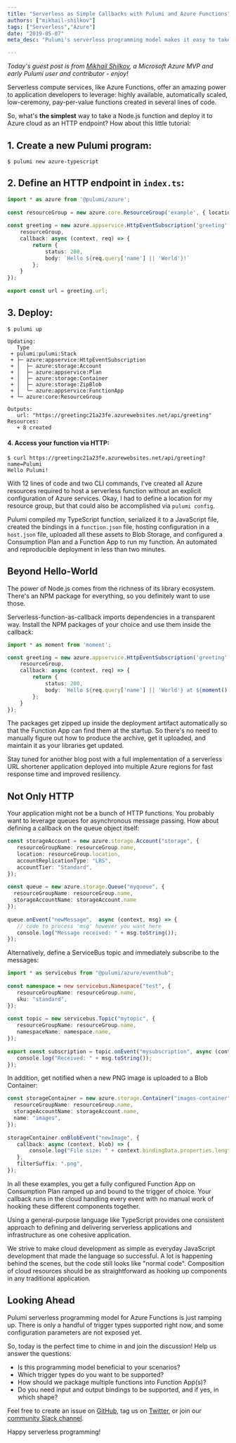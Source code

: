 ```yaml
---
title: "Serverless as Simple Callbacks with Pulumi and Azure Functions"
authors: ["mikhail-shilkov"]
tags: ["Serverless","Azure"]
date: "2019-05-07"
meta_desc: "Pulumi's serverless programming model makes it easy to take a Node.js function and deploy it to Azure cloud as an HTTP endpoint. Pulumi leverages general-purpose programming languages like TypeScript for a consistent approach to defining and delivering serverless applications such as asynchronous message passing, ServiceBus topic subscription, and Blob container image upload notification."

---
```


_Today's guest post is from [Mikhail Shilkov](https://mikhail.io/), a
Microsoft Azure MVP and early Pulumi user and contributor - enjoy!_

Serverless compute services, like Azure Functions, offer an amazing
power to application developers to leverage: highly available,
automatically scaled, low-ceremony, pay-per-value functions created in
several lines of code.
<!--more-->

So, what's **the simplest** way to take a Node.js function and deploy it
to Azure cloud as an HTTP endpoint? How about this little tutorial:

## 1. Create a new Pulumi program:

    $ pulumi new azure-typescript

## 2. Define an HTTP endpoint in `index.ts`:

```typescript
import * as azure from '@pulumi/azure';
 
const resourceGroup = new azure.core.ResourceGroup('example', { location: 'West US' });
 
const greeting = new azure.appservice.HttpEventSubscription('greeting', {
    resourceGroup,
    callback: async (context, req) => {
        return {
            status: 200,
            body: `Hello ${req.query['name'] || 'World'}!`
        };
    }
});
 
export const url = greeting.url;
```

## 3. Deploy:

    $ pulumi up
     
    Updating:
       Type
     + pulumi:pulumi:Stack
     + ├─ azure:appservice:HttpEventSubscription
     + │  ├─ azure:storage:Account
     + │  ├─ azure:appservice:Plan
     + │  ├─ azure:storage:Container
     + │  ├─ azure:storage:ZipBlob
     + │  └─ azure:appservice:FunctionApp
     + └─ azure:core:ResourceGroup
     
    Outputs:
       url: "https://greetingc21a23fe.azurewebsites.net/api/greeting"
    Resources:
       + 8 created

#### 4. Access your function via HTTP:

    $ curl https://greetingc21a23fe.azurewebsites.net/api/greeting?name=Pulumi
    Hello Pulumi!

With 12 lines of code and two CLI commands, I've created all Azure
resources required to host a serverless function without an explicit
configuration of Azure services. Okay, I had to define a location for my
resource group, but that could also be accomplished via `pulumi config`.

Pulumi compiled my TypeScript function, serialized it to a JavaScript
file, created the bindings in a `function.json` file, hosting
configuration in a `host.json` file, uploaded all these assets to Blob
Storage, and configured a Consumption Plan and a Function App to run my
function. An automated and reproducible deployment in less than two
minutes.

## Beyond Hello-World

The power of Node.js comes from the richness of its library ecosystem.
There's an NPM package for everything, so you definitely want to use
those.

Serverless-function-as-callback imports dependencies in a transparent
way. Install the NPM packages of your choice and use them inside the
callback:

```typescript
import * as moment from 'moment';

const greeting = new azure.appservice.HttpEventSubscription('greeting', {
    resourceGroup,
    callback: async (context, req) => {
        return {
            status: 200,
            body: `Hello ${req.query['name'] || 'World'} at ${moment().format('LLLL')}!`
        };
    }
});
```

The packages get zipped up inside the deployment artifact automatically
so that the Function App can find them at the startup. So there's no
need to manually figure out how to produce the archive, get it uploaded,
and maintain it as your libraries get updated.

Stay tuned for another blog post with a full implementation of a
serverless URL shortener application deployed into multiple Azure
regions for fast response time and improved resiliency.

## Not Only HTTP

Your application might not be a bunch of HTTP functions. You probably
want to leverage queues for asynchronous message passing. How about
defining a callback on the queue object itself:

```typescript
const storageAccount = new azure.storage.Account("storage", {
   resourceGroupName: resourceGroup.name,
   location: resourceGroup.location,
   accountReplicationType: "LRS",
   accountTier: "Standard",
});
 
const queue = new azure.storage.Queue("myqueue", {
  resourceGroupName: resourceGroup.name,
  storageAccountName: storageAccount.name
});
 
queue.onEvent("newMessage",  async (context, msg) => {
   // code to process 'msg' however you want here
   console.log("Message received: " + msg.toString());
});
```

Alternatively, define a ServiceBus topic and immediately subscribe to
the messages:

```typescript
import * as servicebus from "@pulumi/azure/eventhub";
 
const namespace = new servicebus.Namespace("test", {
   resourceGroupName: resourceGroup.name,
   sku: "standard",
});
 
const topic = new servicebus.Topic("mytopic", {
   resourceGroupName: resourceGroup.name,
   namespaceName: namespace.name,
});
 
export const subscription = topic.onEvent("mysubscription", async (context, msg) => {
   console.log("Received: " + msg.toString());
});
```

In addition, get notified when a new PNG image is uploaded to a Blob
Container:

```typescript
const storageContainer = new azure.storage.Container("images-container", {
  resourceGroupName: resourceGroup.name,
  storageAccountName: storageAccount.name,
  name: "images",
});
 
storageContainer.onBlobEvent("newImage", {
   callback: async (context, blob) => {
       console.log("File size: " + context.bindingData.properties.length);
   },
   filterSuffix: ".png",
});
```

In all these examples, you get a fully configured Function App on
Consumption Plan ramped up and bound to the trigger of choice. Your
callback runs in the cloud handling every event with no manual work of
hooking these different components together.

Using a general-purpose language like TypeScript provides one consistent
approach to defining and delivering serverless applications and
infrastructure as one cohesive application.

We strive to make cloud development as simple as everyday JavaScript
development that made the language so successful. A lot is happening
behind the scenes, but the code still looks like "normal code".
Composition of cloud resources should be as straightforward as hooking
up components in any traditional application.

## Looking Ahead

Pulumi serverless programming model for Azure Functions is just ramping
up. There is only a handful of trigger types supported right now, and
some configuration parameters are not exposed yet.

So, today is the perfect time to chime in and join the discussion! Help
us answer the questions:

- Is this programming model beneficial to your scenarios?
- Which trigger types do you want to be supported?
- How should we package multiple functions into Function App(s)?
- Do you need input and output bindings to be supported, and if yes,
  in which shape?

Feel free to create an issue on
[GitHub](https://github.com/pulumi/pulumi-azure/), tag us on
[Twitter](https://twitter.com/PulumiCorp), or join our
[community Slack channel](https://slack.pulumi.com/).

Happy serverless programming!

